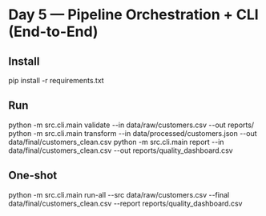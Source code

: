 ﻿# Day 5 — Pipeline Orchestration + CLI (End-to-End)

## Install
pip install -r requirements.txt

## Run
python -m src.cli.main validate --in data/raw/customers.csv --out reports/
python -m src.cli.main transform --in data/processed/customers.json --out data/final/customers_clean.csv
python -m src.cli.main report --in data/final/customers_clean.csv --out reports/quality_dashboard.csv

## One-shot
python -m src.cli.main run-all --src data/raw/customers.csv --final data/final/customers_clean.csv --report reports/quality_dashboard.csv
